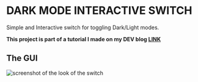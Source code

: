 # DARK MODE INTERACTIVE SWITCH
Simple and Interactive switch for toggling Dark/Light modes.

**This project is part of a tutorial I made on my DEV blog [LINK](https://dev.to/miljkovicjovan/interactive-dark-mode-switch-for-your-website-using-css-and-javascript-jk4)**

## The GUI 
![screenshot of the look of the switch](https://github.com/miljkovicjovan/darkmodeswitch/)
